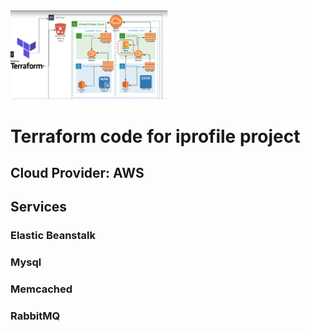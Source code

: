 <a href="images/project-architecture.png" title="Project Architecture">
    <img src="images/project-architecture.png" width="50%" alt="Project Architecture">
</a>

# Terraform code for iprofile project
## Cloud Provider: AWS
## Services
### Elastic Beanstalk
### Mysql
### Memcached
### RabbitMQ
